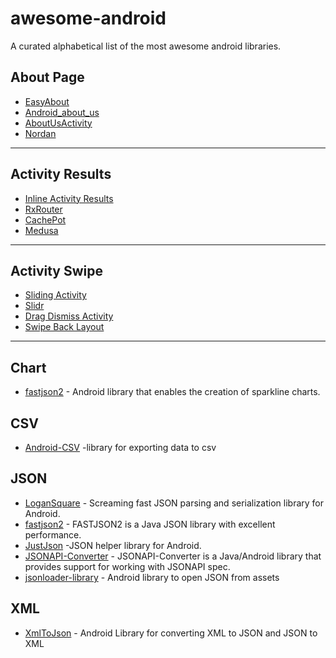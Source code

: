 # awesome-android

A curated alphabetical list of the most awesome android libraries.

## About Page

- [EasyAbout](https://github.com/marcoscgdev/EasyAbout)
- [Android_about_us](https://github.com/krishnanmuthiahpillai/android_about_us)
- [AboutUsActivity](https://github.com/manimaran96/AboutUsActivity)
- [Nordan](https://github.com/Dan629pl/nordan-simply-page-android)

---

## Activity Results

- [Inline Activity Results](https://github.com/afollestad/inline-activity-result)
- [RxRouter](https://github.com/ssseasonnn/RxRouter)
- [CachePot](https://github.com/kimkevin/CachePot)
- [Medusa](https://github.com/Trendyol/medusa)

---

## Activity Swipe 

- [Sliding Activity](https://github.com/klinker41/android-slidingactivity)
- [Slidr](https://github.com/r0adkll/Slidr)
- [Drag Dismiss Activity](https://github.com/klinker24/Android-DragDismissActivity)
- [Swipe Back Layout](https://github.com/gongwen/SwipeBackLayout)

---

## Chart

- [fastjson2](https://github.com/robinhood/spark) - Android library that enables the creation of sparkline charts. 

## CSV

- [Android-CSV](https://github.com/abdymm/Android-CSV) -library for exporting data to csv

## JSON

- [LoganSquare](https://github.com/bluelinelabs/LoganSquare) - Screaming fast JSON parsing and serialization library for Android.
- [fastjson2](https://github.com/alibaba/fastjson2) - FASTJSON2 is a Java JSON library with excellent performance. 
- [JustJson](https://github.com/apptik/JustJson) -JSON helper library for Android.
- [JSONAPI-Converter](https://github.com/jasminb/jsonapi-converter) - JSONAPI-Converter is a Java/Android library that provides support for working with JSONAPI spec.
- [jsonloader-library](https://github.com/zainfikrih/jsonloader-library) - Android library to open JSON from assets

## XML

- [XmlToJson](https://github.com/smart-fun/XmlToJson) - Android Library for converting XML to JSON and JSON to XML



